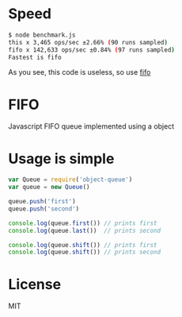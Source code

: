 # Speed
```bash
$ node benchmark.js
this x 3,465 ops/sec ±2.66% (90 runs sampled)
fifo x 142,633 ops/sec ±0.84% (97 runs sampled)
Fastest is fifo
```

As you see, this code is useless, so use [fifo](https://www.npmjs.org/package/fifo)

# FIFO
Javascript FIFO queue implemented using a object

# Usage is simple
``` js
var Queue = require('object-queue')
var queue = new Queue()

queue.push('first')
queue.push('second')

console.log(queue.first()) // prints first
console.log(queue.last())  // prints second

console.log(queue.shift()) // prints first
console.log(queue.shift()) // prints second
```

# License
MIT
